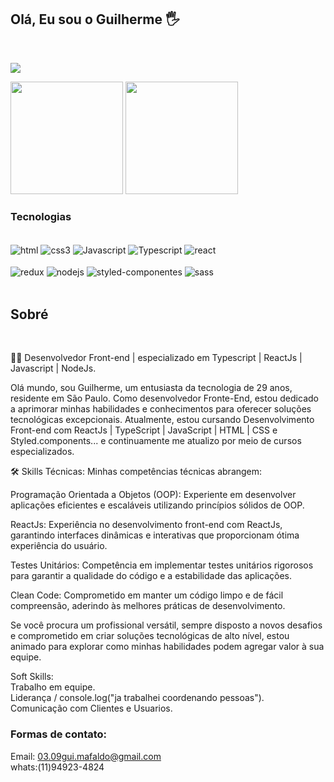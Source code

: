 ## Olá, Eu sou o Guilherme 🖐️


<br />
<p align="left">
  <a href="mailto: 03.09gui.mafaldo@gmail.com">
    <img src="https://skillicons.dev/icons?i=gmail,linkedin,instagram" />
  </a>
</p>


 <div >

  <img height="180em" src="https://github-readme-stats.vercel.app/api?username=GuiMafaldo&show_icons=true&theme=great-gatsby&include_all_commits-true&count_private=true" />
  <img align="rigth" height="180em" src="https://github-readme-stats.vercel.app/api/top-langs/?username=GuiMafaldo&layout=compact&langs_count=16&theme=great-gatsby" />
 </div>
 
### Tecnologias

<div style="display: inline_block"><br/>
  <img align="center" src="https://img.shields.io/badge/HTML5-E34F26?style=for-the-badge&logo=html5&logoColor=white" alt="html"/>
  <img align="center" src="https://img.shields.io/badge/CSS3-1572B6?style=for-the-badge&logo=css3&logoColor=white" alt="css3"/>
  <img align="center" src="https://img.shields.io/badge/JavaScript-F7DF1E?style=for-the-badge&logo=javascript&logoColor=black" alt="Javascript"/>
  <img align="center" src="https://img.shields.io/badge/TypeScript-007ACC?style=for-the-badge&logo=typescript&logoColor=white" alt="Typescript"/>
  <img align="center" src="https://img.shields.io/badge/React-20232A?style=for-the-badge&logo=react&logoColor=61DAFB" alt="react"/><br /><br />
  <img align="center" src="https://img.shields.io/badge/Redux-593D88?style=for-the-badge&logo=redux&logoColor=white" alt="redux"/>
  <img align="center" src="https://img.shields.io/badge/Node.js-43853D?style=for-the-badge&logo=node.js&logoColor=white" alt="nodejs"/>
  <img align="center" src="https://img.shields.io/badge/styled--components-DB7093?style=for-the-badge&logo=styled-components&logoColor=white" alt="styled-componentes"/>
  <img align="center" src="https://img.shields.io/badge/Sass-CC6699?style=for-the-badge&logo=sass&logoColor=white" alt="sass"/>
</div><br />




## Sobré



<br />

👨‍💻 Desenvolvedor Front-end | especializado  em Typescript | ReactJs | Javascript | NodeJs.

Olá mundo, sou Guilherme, um entusiasta da tecnologia de 29 anos, residente em São Paulo. Como desenvolvedor Fronte-End, estou dedicado a aprimorar minhas habilidades e conhecimentos para oferecer soluções tecnológicas excepcionais. Atualmente, estou cursando Desenvolvimento Front-end com ReactJs | TypeScript | JavaScript | HTML | CSS e Styled.components...  e continuamente me atualizo por meio de cursos especializados.

🛠️ Skills Técnicas: Minhas competências técnicas abrangem:

Programação Orientada a Objetos (OOP): Experiente em desenvolver aplicações eficientes e escaláveis utilizando princípios sólidos de OOP.

ReactJs: Experiência no desenvolvimento front-end com ReactJs, garantindo interfaces dinâmicas e interativas que proporcionam ótima experiência do usuário.

Testes Unitários: Competência em implementar testes unitários rigorosos para garantir a qualidade do código e a estabilidade das aplicações.

Clean Code: Comprometido em manter um código limpo e de fácil compreensão, aderindo às melhores práticas de desenvolvimento.

Se você procura um profissional versátil, sempre disposto a novos desafios e comprometido em criar soluções tecnológicas de alto nível, estou animado para explorar como minhas habilidades podem agregar valor à sua equipe.

Soft Skills: <br />
Trabalho em equipe. <br />
Liderança / console.log("ja trabalhei coordenando pessoas"). <br />
Comunicação com Clientes  e Usuarios.


### Formas de contato: <br />

Email: 03.09gui.mafaldo@gmail.com <br />
whats:(11)94923-4824
